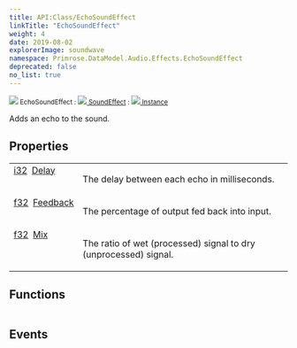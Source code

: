 ```yaml
---
title: API:Class/EchoSoundEffect
linkTitle: "EchoSoundEffect"
weight: 4
date: 2019-08-02
explorerImage: soundwave
namespace: Primrose.DataModel.Audio.Effects.EchoSoundEffect
deprecated: false
no_list: true
---
```

<small class="inheritance">
<span class="" href="/docs/api-reference/Class/EchoSoundEffect"><img src="/icons/silk/soundwave.png"/>&nbsp;EchoSoundEffect</span>&nbsp;:&nbsp;<a class="" href="/docs/api-reference/Class/SoundEffect"><img src="/icons/silk/soundwave.png"/>&nbsp;SoundEffect</a>&nbsp;:&nbsp;<a class="" href="/docs/api-reference/Class/Instance"><img src="/icons/silk/default.png"/>&nbsp;Instance</a></small>
<p class="summary">

Adds an echo to the sound.

</p>
 
## Properties
 
<table class="studiohide">
<tbody>
<tr class="function-row ">
<td style="vertical-align:top;white-space:normal;">
<div>
<a class="type" href="/docs/api-reference/System/Primitives#int32">i32</a><span class="method-body" style="text-indent: -2em; padding-left: 0.5em"><a class="name" href="Delay">Delay</a></span></td>
<td style="vertical-align:top;white-space:normal;">
<p>
The delay between each echo in milliseconds.
</p></td>
</tr>

<tr class="function-row ">
<td style="vertical-align:top;white-space:normal;">
<div>
<a class="type" href="/docs/api-reference/System/Primitives#single">f32</a><span class="method-body" style="text-indent: -2em; padding-left: 0.5em"><a class="name" href="Feedback">Feedback</a></span></td>
<td style="vertical-align:top;white-space:normal;">
<p>
The percentage of output fed back into input.
</p></td>
</tr>

<tr class="function-row ">
<td style="vertical-align:top;white-space:normal;">
<div>
<a class="type" href="/docs/api-reference/System/Primitives#single">f32</a><span class="method-body" style="text-indent: -2em; padding-left: 0.5em"><a class="name" href="Mix">Mix</a></span></td>
<td style="vertical-align:top;white-space:normal;">
<p>
The ratio of wet (processed) signal to dry (unprocessed) signal.
</p></td>
</tr>

</tbody>
</table>
 
## Functions
 
<table class="studiohide">
<tbody>
</tbody>
</table>
 
## Events
 
<table class="studiohide">
<tbody>
</tbody>
</table>
<b>
</b>
<div class="inheritors">
<ul class="root">
</ul>
</div>
